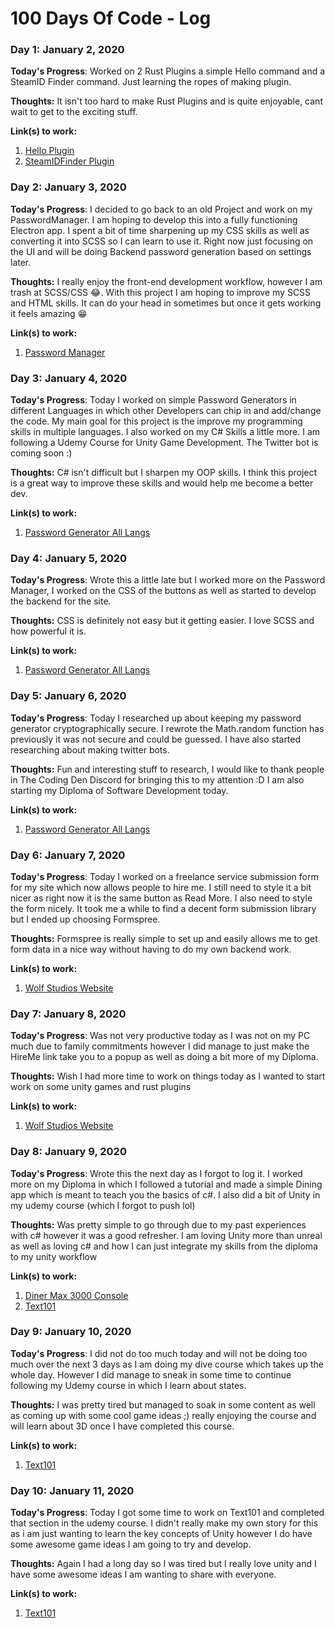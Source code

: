 # 100 Days Of Code - Log

### Day 1: January 2, 2020
**Today's Progress**: Worked on 2 Rust Plugins a simple Hello command and a SteamID Finder command. Just learning the ropes of making plugin.

**Thoughts:** It isn't too hard to make Rust Plugins and is quite enjoyable, cant wait to get to the exciting stuff.

**Link(s) to work:** 
1. [Hello Plugin](https://github.com/Wolfleader101/RustTestPlugin)
2. [SteamIDFinder Plugin](https://github.com/Wolfleader101/SteamIDFinder)


### Day 2: January 3, 2020
**Today's Progress**: I decided to go back to an old Project and work on my PasswordManager. I am hoping to develop this into a fully functioning Electron app. I spent a bit of time sharpening up my CSS skills as well as converting it into SCSS so I can learn to use it. Right now just focusing on the UI and will be doing Backend password generation based on settings later.

**Thoughts:** I really enjoy the front-end development workflow, however I am trash at SCSS/CSS 😂. With this project I am hoping to improve my SCSS and HTML skills. It can do your head in sometimes but once it gets working it feels amazing 😁

**Link(s) to work:** 
1. [Password Manager](https://github.com/Wolfleader101/PasswordManager)


### Day 3: January 4, 2020
**Today's Progress**: Today I worked on simple Password Generators in different Languages in which other Developers can chip in and add/change the code. My main goal for this project is the improve my programming skills in multiple languages. 
I also worked on my C# Skills a little more. I am following a Udemy Course for Unity Game Development. The Twitter bot is coming soon :)

**Thoughts:** C# isn't difficult but I sharpen my OOP skills. I think this project is a great way to improve these skills and would help me become a better dev.

**Link(s) to work:** 
1. [Password Generator All Langs](https://github.com/Wolfleader101/Password-Generator-All-Langs)

### Day 4: January 5, 2020
**Today's Progress**: Wrote this a little late but I worked more on the Password Manager, I worked on the CSS of the buttons as well as started to develop the backend for the site.

**Thoughts:** CSS is definitely not easy but it getting easier. I love SCSS and how powerful it is.

**Link(s) to work:** 
1. [Password Generator All Langs](https://github.com/Wolfleader101/Password-Generator-All-Langs)


### Day 5: January 6, 2020
**Today's Progress**: Today I researched up about keeping my password generator cryptographically secure. I rewrote the Math.random function has previously it was not secure and could be guessed. I have also started researching about making twitter bots.

**Thoughts:** Fun and interesting stuff to research, I would like to thank people in The Coding Den Discord for bringing this to my attention :D 
I am also starting my Diploma of Software Development today.

**Link(s) to work:** 
1. [Password Generator All Langs](https://github.com/Wolfleader101/Password-Generator-All-Langs)

### Day 6: January 7, 2020
**Today's Progress**: Today I worked on a freelance service submission form for my site which now allows people to hire me. I still need to style it a bit nicer as right now it is the same button as Read More. I also need to style the form nicely. It took me a while to find a decent form submission library but I ended up choosing Formspree.

**Thoughts:** Formspree is really simple to set up and easily allows me to get form data in a nice way without having to do my own backend work.

**Link(s) to work:** 
1. [Wolf Studios Website](https://github.com/Wolfleader101/Wolfleader101.github.io)

### Day 7: January 8, 2020
**Today's Progress**: Was not very productive today as I was not on my PC much due to family commitments however I did manage to just make the HireMe link take you to a popup as well as doing a bit more of my Diploma.

**Thoughts:** Wish I had more time to work on things today as I wanted to start work on some unity games and rust plugins

**Link(s) to work:** 
1. [Wolf Studios Website](https://github.com/Wolfleader101/Wolfleader101.github.io)

### Day 8: January 9, 2020
**Today's Progress**: Wrote this the next day as I forgot to log it. I worked more on my Diploma in which I followed a tutorial and made a simple Dining app which is meant to teach you the basics of c#. I also did a bit of Unity in my udemy course (which I forgot to push lol)

**Thoughts:** Was pretty simple to go through due to my past experiences with c# however it was a good refresher. I am loving Unity more than unreal as well as loving c# and how I can just integrate my skills from the diploma to my unity workflow

**Link(s) to work:** 
1. [Diner Max 3000 Console](https://github.com/Wolfleader101/DinerMax3000Console)
2. [Text101](https://github.com/Wolfleader101/Text101)

### Day 9: January 10, 2020
**Today's Progress**: I did not do too much today and will not be doing too much over the next 3 days as I am doing my dive course which takes up the whole day. However I did manage to sneak in some time to continue following my Udemy course in which I learn about states.

**Thoughts:** I was pretty tired but managed to soak in some content as well as coming up with some cool game ideas ;) really enjoying the course and will learn about 3D once I have completed this course.

**Link(s) to work:** 
1. [Text101](https://github.com/Wolfleader101/Text101)

### Day 10: January 11, 2020
**Today's Progress**: Today I got some time to work on Text101 and completed that section in the udemy course. I didn't really make my own story for this as i am just wanting to learn the key concepts of Unity however I do have some awesome game ideas I am going to try and develop.

**Thoughts:** Again I had a long day so I was tired but I really love unity and I have some awesome ideas I am wanting to share with everyone.

**Link(s) to work:** 
1. [Text101](https://github.com/Wolfleader101/Text101)


<!-- ### Day 0: February 30, 2016 (Example 2)

**Today's Progress**: Fixed CSS, worked on canvas functionality for the app.

**Thoughts**: I really struggled with CSS, but, overall, I feel like I am slowly getting better at it. Canvas is still new for me, but I managed to figure out some basic functionality.

**Link(s) to work**: [Calculator App](http://www.example.com)


### Day 1: June 27, Monday

**Today's Progress**: I've gone through many exercises on FreeCodeCamp.

**Thoughts** I've recently started coding, and it's a great feeling when I finally solve an algorithm challenge after a lot of attempts and hours spent.

**Link(s) to work**
1. [Find the Longest Word in a String](https://www.freecodecamp.com/challenges/find-the-longest-word-in-a-string)
2. [Title Case a Sentence](https://www.freecodecamp.com/challenges/title-case-a-sentence) -->
